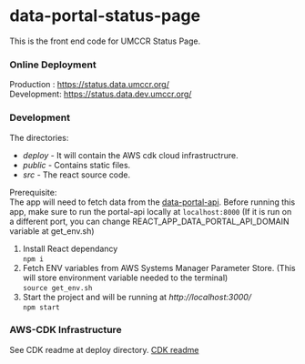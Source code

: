 
# data-portal-status-page

This is the front end code for UMCCR Status Page.

### Online Deployment

Production : https://status.data.umccr.org/  
Development: https://status.data.dev.umccr.org/

### Development

The directories:
- *deploy* - It will contain the AWS cdk cloud infrastructrure. 
- *public* - Contains static files.
- *src* - The react source code.

Prerequisite:  
The app will need to fetch data from the [data-portal-api](https://github.com/umccr/data-portal-apis). Before running this app, make sure to run the portal-api locally at `localhost:8000` (If it is run on a different port, you can change REACT_APP_DATA_PORTAL_API_DOMAIN variable at get_env.sh)  


1. Install React dependancy  
        `npm i`
2. Fetch ENV variables from AWS Systems Manager Parameter Store. (This will store environment variable needed to the terminal)  
        `source get_env.sh`
3. Start the project and will be running at *http://localhost:3000/*  
        `npm start`

### AWS-CDK Infrastructure

See CDK readme at deploy directory. [CDK readme](deploy/README.md)
